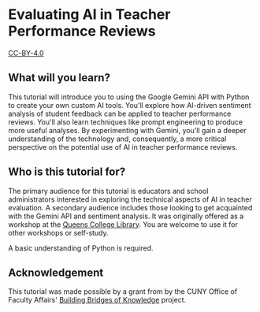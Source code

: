 # Evaluating AI in Teacher Performance Reviews
[CC-BY-4.0](https://creativecommons.org/licenses/by/4.0/)

## What will you learn?
This tutorial will introduce you to using the Google Gemini API with Python to create your own custom AI tools. You'll explore how AI-driven sentiment analysis of student feedback can be applied to teacher performance reviews. You'll also learn techniques like prompt engineering to produce more useful analyses. By experimenting with Gemini, you'll gain a deeper understanding of the technology and, consequently, a more critical perspective on the potential use of AI in teacher performance reviews.

## Who is this tutorial for?
The primary audience for this tutorial is educators and school administrators interested in exploring the technical aspects of AI in teacher evaluation. A secondary audience includes those looking to get acquainted with the Gemini API and sentiment analysis. It was originally offered as a workshop at the [Queens College Library](https://library.qc.cuny.edu/). You are welcome to use it for other workshops or self-study.

A basic understanding of Python is required.

## Acknowledgement
This tutorial was made possible by a grant from by the CUNY Office of Faculty Affairs' [Building Bridges of Knowledge](https://www.cuny.edu/academics/faculty-affairs/cuny-innovative-teaching-academy/building-bridges-of-knowledge-bbk/) project.
